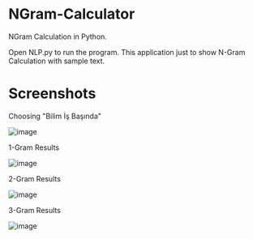 # NGram-Calculator
NGram Calculation in Python.

Open NLP.py to run the program. This application just to show N-Gram Calculation with sample text.

# Screenshots
Choosing "Bilim İş Başında"

![image](https://user-images.githubusercontent.com/50465207/166501304-fa09cb19-d072-4c20-948e-51b390bafbeb.png)

1-Gram Results

![image](https://user-images.githubusercontent.com/50465207/166502127-d00d7730-7a16-435c-9bff-5c812ecc7c1f.png)

2-Gram Results

![image](https://user-images.githubusercontent.com/50465207/166502276-936cf16b-dbd0-4d5c-9d80-a29f754717ed.png)

3-Gram Results

![image](https://user-images.githubusercontent.com/50465207/166502539-d7d58161-a16a-48b2-a44b-efe4e75e7ad8.png)
